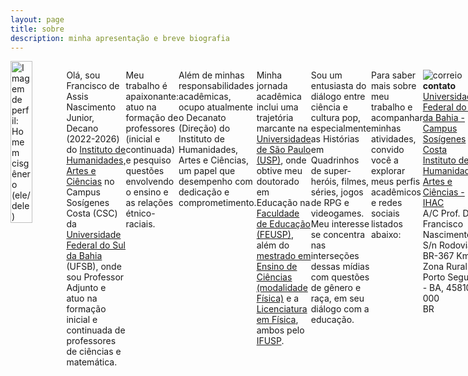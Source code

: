 ```yaml
---
layout: page
title: sobre
description: minha apresentação e breve biografia
---
```


<div style="display: flex; align-items: flex-start;">
  <img src="https://itxesco.github.io/imagens/perfil/perfil_2.jpg" alt="Imagem de perfil: Homem cisgênero (ele/dele)" style="width: 50%; margin-right: 20px;">


Olá, sou Francisco de Assis Nascimento Junior, Decano (2022-2026) do [Instituto de Humanidades, Artes e Ciências](https://www.ufsb.edu.br/ihac/) no Campus Sosígenes Costa (CSC) da [Universidade Federal do Sul da Bahia](https://ufsb.edu.br/) (UFSB), onde sou Professor Adjunto e atuo na formação inicial e continuada de professores de ciências e matemática.

Meu trabalho é apaixonante: atuo na formação de professores (inicial e continuada) e pesquiso questões envolvendo o ensino e as relações étnico-raciais.

Além de minhas responsabilidades acadêmicas, ocupo atualmente o Decanato (Direção) do Instituto de Humanidades, Artes e Ciências, um papel que desempenho com dedicação e comprometimento.

Minha jornada acadêmica inclui uma trajetória marcante na [Universidade de São Paulo (USP)](https://www5.usp.br/), onde obtive meu doutorado em Educação na [Faculdade de Educação (FEUSP)](https://www4.fe.usp.br/), além do [mestrado em Ensino de Ciências (modalidade Física)](https://portal.if.usp.br/piec/) e a [Licenciatura em Física](https://portal.if.usp.br/cg/licenciatura-em-fisica), ambos pelo [IFUSP](https://portal.if.usp.br/ifusp/).

Sou um entusiasta do diálogo entre ciência e cultura pop, especialmente as Histórias em Quadrinhos de super-heróis, filmes, séries, jogos de RPG e videogames. Meu interesse se concentra nas interseções dessas mídias com questões de gênero e raça, em seu diálogo com a educação.

Para saber mais sobre meu trabalho e acompanhar minhas atividades, convido você a explorar meus perfis acadêmicos e redes sociais listados abaixo:


| Perfis acadêmicos                                               | Redes sociais                                                        |
|------------------------------------------------------------------|----------------------------------------------------------------------|
| [![lattes](https://itxesco.github.io/imagens/icones/icons16/lattes-icon.png)](http://lattes.cnpq.br/1942359141745184)         | [![instagram](https://itxesco.github.io/imagens/icones/icons16/instagram-icon.png)](https://www.instagram.com/gtf.nascimento) |
| [![SigaA](https://itxesco.github.io/imagens/icones/icons16/ufsb-icon.jpg)](https://sig.ufsb.edu.br/sigaa/public/docente/portal.jsf?siape=1085938) | [![goodreads](https://itxesco.github.io/imagens/icones/icons16/goodreads-icon.png)](https://www.goodreads.com/user/show/51497119-francisco-nascimento) |
| [![researchgate](https://itxesco.github.io/imagens/icones/icons16/researchgate-icon.png)](https://www.researchgate.net/profile/Francisco_Nascimento24) | [![twitch](https://itxesco.github.io/imagens/icones/icons16/twitch-icon.png)](https://twitch.tv/itxesco) |
| [![academia.edu](https://itxesco.github.io/imagens/icones/icons16/academia-edu-icon.png)](https://ufsb.academia.edu/FranciscoNascimento) | [![youtube](https://itxesco.github.io/imagens/icones/icons16/youtube-icon.png)](https://www.youtube.com/channel/UCqWEN6uuwiohJY8qv9e7Ddg) |
| [![google acadêmico](https://itxesco.github.io/imagens/icones/icons16/google-scholar-icon.png)](https://scholar.google.com.br/citations?user=H8peemwAAAAJ&hl=en) | [![twitter](https://itxesco.github.io/imagens/icones/icons16/twitter-icon.png)](https://twitter.com/itxesco) |
| [![orcid](https://itxesco.github.io/imagens/icones/icons16/orcid-icon.png)](https://orcid.org/0000-0003-0587-8392)               |                                                                      |

---

![correio](https://itxesco.github.io/imagens/icones/icons16/correio-icon.png) **contato**  
[Universidade Federal do Sul da Bahia - Campus Sosígenes Costa](https://ufsb.edu.br)  
[Instituto de Humanidades, Artes e Ciências - IHAC](https://www.ufsb.edu.br/ihac/ihac-csc)  
A/C Prof. Dr. Francisco Nascimento  
S/n Rodovia BR-367 Km 10 Zona Rural  
Porto Seguro - BA, 45810-000  
BR

---

![fone](https://itxesco.github.io/imagens/icones/icons16/phone-icon.png) (73) 3288-8400 (Secret
